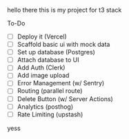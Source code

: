 hello there this is my project for t3 stack

To-Do

- [ ] Deploy it (Vercel)
- [ ] Scaffold basic ui with mock data
- [ ] Set up database (Postgres)
- [ ] Attach database to UI
- [ ] Add Auth (Clerk)
- [ ] Add image upload
- [ ] Error Management (w/ Sentry)
- [ ] Routing (parallel route)
- [ ] Delete Button (w/ Server Actions)
- [ ] Analytics (posthog)
- [ ] Rate Limiting (upstash)

yess